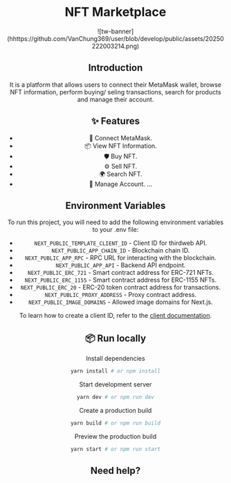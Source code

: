 <div align="center"><a name="readme-top"></a>
<h1>NFT Marketplace</h1>
![tw-banner](hhttps://github.com/VanChung369/user/blob/develop/public/assets/20250222003214.png)

## Introduction

It is a platform that allows users to connect their MetaMask wallet, browse NFT information, perform buying/ seling transactions, search for products and manage their account.

## ✨ Features

- 🌈 Connect MetaMask.
- 📦 View NFT Information.
- 🛡 Buy NFT.
- ⚙️ Sell NFT.
- 🌍 Search NFT.
- 🎨 Manage Account.
  ...

## Environment Variables

To run this project, you will need to add the following environment variables to your .env file:

- `NEXT_PUBLIC_TEMPLATE_CLIENT_ID` - Client ID for thirdweb API.
- `NEXT_PUBLIC_APP_CHAIN_ID` - Blockchain chain ID.
- `NEXT_PUBLIC_APP_RPC` - RPC URL for interacting with the blockchain.
- `NEXT_PUBLIC_APP_API` - Backend API endpoint.
- `NEXT_PUBLIC_ERC_721` - Smart contract address for ERC-721 NFTs.
- `NEXT_PUBLIC_ERC_1155` - Smart contract address for ERC-1155 NFTs.
- `NEXT_PUBLIC_ERC_20` - ERC-20 token contract address for transactions.
- `NEXT_PUBLIC_PROXY_ADDRESS` - Proxy contract address.
- `NEXT_PUBLIC_IMAGE_DOMAINS` - Allowed image domains for Next.js.

To learn how to create a client ID, refer to the [client documentation](https://portal.thirdweb.com/typescript/v5/client).

## 📦 Run locally

Install dependencies

```bash
yarn install # or npm install
```

Start development server

```bash
yarn dev # or npm run dev
```

Create a production build

```bash
yarn build # or npm run build
```

Preview the production build

```bash
yarn start # or npm run start
```

## Need help?
